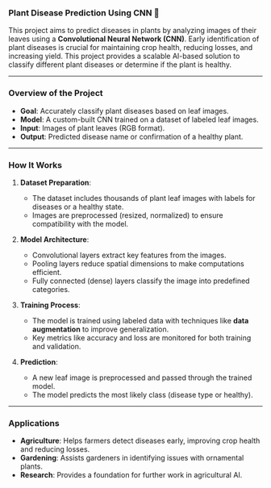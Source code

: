 ### Plant Disease Prediction Using CNN 🌱

This project aims to predict diseases in plants by analyzing images of their leaves using a **Convolutional Neural Network (CNN)**. Early identification of plant diseases is crucial for maintaining crop health, reducing losses, and increasing yield. This project provides a scalable AI-based solution to classify different plant diseases or determine if the plant is healthy.

---

### **Overview of the Project**

- **Goal**: Accurately classify plant diseases based on leaf images.
- **Model**: A custom-built CNN trained on a dataset of labeled leaf images.
- **Input**: Images of plant leaves (RGB format).
- **Output**: Predicted disease name or confirmation of a healthy plant.

---

### **How It Works**

1. **Dataset Preparation**: 
   - The dataset includes thousands of plant leaf images with labels for diseases or a healthy state.
   - Images are preprocessed (resized, normalized) to ensure compatibility with the model.

2. **Model Architecture**:
   - Convolutional layers extract key features from the images.
   - Pooling layers reduce spatial dimensions to make computations efficient.
   - Fully connected (dense) layers classify the image into predefined categories.

3. **Training Process**:
   - The model is trained using labeled data with techniques like **data augmentation** to improve generalization.
   - Key metrics like accuracy and loss are monitored for both training and validation.

4. **Prediction**:
   - A new leaf image is preprocessed and passed through the trained model.
   - The model predicts the most likely class (disease type or healthy).

---

### **Applications**

- **Agriculture**: Helps farmers detect diseases early, improving crop health and reducing losses.
- **Gardening**: Assists gardeners in identifying issues with ornamental plants.
- **Research**: Provides a foundation for further work in agricultural AI.


